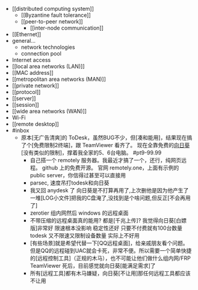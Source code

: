 - [[distributed computing system]]
    - [[Byzantine fault tolerance]]
    - [[peer-to-peer network]]
        - [[inter-node communication]]
- [[Ethernet]]
- general...
    - network technologies
    - connection pool
- Internet access
- [[local area networks (LAN)]]
- [[MAC address]]
- [[metropolitan area networks (MAN)]]
- [[private network]]
- [[protocol]]
- [[server]]
- [[session]]
- [[wide area networks (WAN)]]
- Wi-Fi
- [[remote desktop]]
- #inbox
    - 原本[无广告清爽]的 ToDesk，虽然BUG不少，但[凑和能用]，结果现在搞了个[免费限制2终端]，跟 TeamViewer 看齐了。
现在全靠免费的[向日葵](((WjSV6czEI)))[没有类似的限制]，撑着我全家的5、6台电脑。 #pt9-99.99
        - 自己搭一个 remotely 服务器。我最近才搞了一个，还行，纯网页远程。
github 上的免费开源。
官网 remotely.one，上面有示例的 public server，你信得过甚至可以直接用
        - parsec, 速度吊打todesk和向日葵
        - 我又回 anydesk 了
向日葵是不打算再用了,上次删他是因为他产生了一堆[LOG小文件]把我的C盘淹了,没找到是个啥问题,但反正[不会再用了]
        - zerotier 组内网然后 windows 的远程桌面
        - 不带压缩的远程桌面真的能用? 都是[千兆上传]?
我觉得向日葵[白嫖版]非常好 限速根本没影响 稳定性还好 只要不付费就有100台数量
todesk 又不限速又限制设备数量 实际上不好用
        - [有些场景]就是希望代替一下[QQ远程桌面]，给亲戚朋友看个问题。
但是QQ的远程碰到UAC就会卡死，非常不便。所以需要一个简单快捷的[远程控制工具]（正规的木马），也不可能让他们做什么组内网/FRP
TeamViewer 死后，目前感觉就向日葵[能满足需求]了
        - 所有[远程工具]都有木马嫌疑，向日葵[不让用]那任何远程工具都应该不让用
